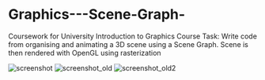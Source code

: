 # Graphics---Scene-Graph-
Coursework for University Introduction to Graphics Course
Task: Write code from organising and animating a 3D scene using a Scene Graph.
Scene is then rendered with OpenGL using rasterization

![screenshot](https://user-images.githubusercontent.com/90764183/190379612-c1fbad6f-d417-41ed-ae8d-bc313c5b1b2c.png)
![screenshot_old](https://user-images.githubusercontent.com/90764183/190379621-8f39259c-3404-45bf-b99c-98249641c2e9.png)
![screenshot_old2](https://user-images.githubusercontent.com/90764183/190379625-8f64f431-e8b4-40c7-812b-dd40bae06c95.png)
